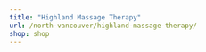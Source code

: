```yaml
---
title: "Highland Massage Therapy"
url: /north-vancouver/highland-massage-therapy/
shop: shop
---
```


